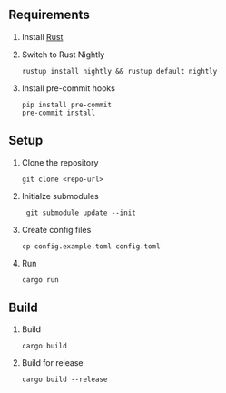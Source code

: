 ## Requirements

1. Install [Rust](https://www.rust-lang.org/tools/install)

2. Switch to Rust Nightly

   ```
   rustup install nightly && rustup default nightly
   ```

3. Install pre-commit hooks
   ```
   pip install pre-commit
   pre-commit install
   ```

## Setup

1. Clone the repository
   ```
   git clone <repo-url>
   ```
2. Initialze submodules

   ```
    git submodule update --init
   ```

3. Create config files
   ```
   cp config.example.toml config.toml
   ```
4. Run
   ```
   cargo run
   ```

## Build

1. Build
   ```
   cargo build
   ```
2. Build for release
   ```
   cargo build --release
   ```
